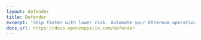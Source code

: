 ```yaml
---
layout: defender
title: Defender
excerpt: 'Ship faster with lower risk. Automate your Ethereum operations to deliver high-quality products faster with less risk to users.'
docs_url: https://docs.openzeppelin.com/defender
---
```

